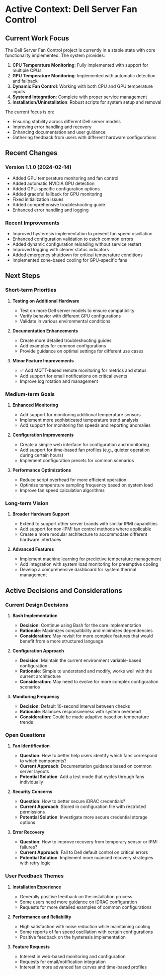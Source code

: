 # Active Context: Dell Server Fan Control

## Current Work Focus

The Dell Server Fan Control project is currently in a stable state with core functionality implemented. The system provides:

1. **CPU Temperature Monitoring**: Fully implemented with support for multiple CPUs
2. **GPU Temperature Monitoring**: Implemented with automatic detection and fallback
3. **Dynamic Fan Control**: Working with both CPU and GPU temperature inputs
4. **Systemd Integration**: Complete with proper service management
5. **Installation/Uninstallation**: Robust scripts for system setup and removal

The current focus is on:
- Ensuring stability across different Dell server models
- Improving error handling and recovery
- Enhancing documentation and user guidance
- Gathering feedback from users with different hardware configurations

## Recent Changes

### Version 1.1.0 (2024-02-14)
- Added GPU temperature monitoring and fan control
- Added automatic NVIDIA GPU detection
- Added GPU-specific configuration options
- Added graceful fallback for GPU monitoring
- Fixed initialization issues
- Added comprehensive troubleshooting guide
- Enhanced error handling and logging

### Recent Improvements
- Improved hysteresis implementation to prevent fan speed oscillation
- Enhanced configuration validation to catch common errors
- Added dynamic configuration reloading without service restart
- Improved logging with clearer status indicators
- Added emergency shutdown for critical temperature conditions
- Implemented zone-based cooling for GPU-specific fans

## Next Steps

### Short-term Priorities
1. **Testing on Additional Hardware**
   - Test on more Dell server models to ensure compatibility
   - Verify behavior with different GPU configurations
   - Validate in various environmental conditions

2. **Documentation Enhancements**
   - Create more detailed troubleshooting guides
   - Add examples for common configurations
   - Provide guidance on optimal settings for different use cases

3. **Minor Feature Improvements**
   - ✅ Add MQTT-based remote monitoring for metrics and status
   - Add support for email notifications on critical events
   - Improve log rotation and management

### Medium-term Goals
1. **Enhanced Monitoring**
   - Add support for monitoring additional temperature sensors
   - Implement more sophisticated temperature trend analysis
   - Add support for monitoring fan speeds and reporting anomalies

2. **Configuration Improvements**
   - Create a simple web interface for configuration and monitoring
   - Add support for time-based fan profiles (e.g., quieter operation during certain hours)
   - Implement configuration presets for common scenarios

3. **Performance Optimizations**
   - Reduce script overhead for more efficient operation
   - Optimize temperature sampling frequency based on system load
   - Improve fan speed calculation algorithms

### Long-term Vision
1. **Broader Hardware Support**
   - Extend to support other server brands with similar IPMI capabilities
   - Add support for non-IPMI fan control methods where applicable
   - Create a more modular architecture to accommodate different hardware interfaces

2. **Advanced Features**
   - Implement machine learning for predictive temperature management
   - Add integration with system load monitoring for preemptive cooling
   - Develop a comprehensive dashboard for system thermal management

## Active Decisions and Considerations

### Current Design Decisions

1. **Bash Implementation**
   - **Decision**: Continue using Bash for the core implementation
   - **Rationale**: Maximizes compatibility and minimizes dependencies
   - **Consideration**: May revisit for more complex features that would benefit from a more structured language

2. **Configuration Approach**
   - **Decision**: Maintain the current environment variable-based configuration
   - **Rationale**: Simple to understand and modify, works well with the current architecture
   - **Consideration**: May need to evolve for more complex configuration scenarios

3. **Monitoring Frequency**
   - **Decision**: Default 10-second interval between checks
   - **Rationale**: Balances responsiveness with system overhead
   - **Consideration**: Could be made adaptive based on temperature trends

### Open Questions

1. **Fan Identification**
   - **Question**: How to better help users identify which fans correspond to which components?
   - **Current Approach**: Documentation guidance based on common server layouts
   - **Potential Solution**: Add a test mode that cycles through fans individually

2. **Security Concerns**
   - **Question**: How to better secure iDRAC credentials?
   - **Current Approach**: Stored in configuration file with restricted permissions
   - **Potential Solution**: Investigate more secure credential storage options

3. **Error Recovery**
   - **Question**: How to improve recovery from temporary sensor or IPMI failures?
   - **Current Approach**: Fail to Dell default control on critical errors
   - **Potential Solution**: Implement more nuanced recovery strategies with retry logic

### User Feedback Themes

1. **Installation Experience**
   - Generally positive feedback on the installation process
   - Some users need more guidance on iDRAC configuration
   - Requests for more detailed examples of common configurations

2. **Performance and Reliability**
   - High satisfaction with noise reduction while maintaining cooling
   - Some reports of fan speed oscillation with certain configurations
   - Positive feedback on the hysteresis implementation

3. **Feature Requests**
   - Interest in web-based monitoring and configuration
   - Requests for email/notification integration
   - Interest in more advanced fan curves and time-based profiles
